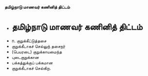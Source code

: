 **தமிழ்நாடு மாணவர் கணினித் திட்டம்**
- # தமிழ்நாடு மாணவர் கணினித் திட்டம்
- n. குறுக்கீட்டுத்தசை
- குறுக்கீடாகச் செல்லுந் தசைநர்
- (பெயரடை) குறுக்காயமைந்த
- புடைகுறுக்கான
- பக்கத்துக்குப் பக்கமான
- குறுக்கீடாகச் செல்கிற.

